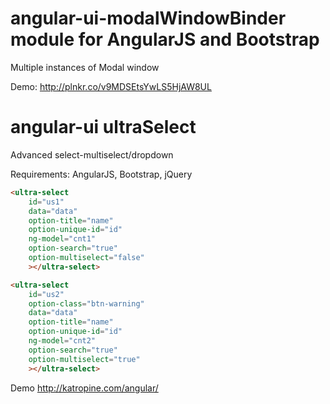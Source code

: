 angular-ui-modalWindowBinder module for AngularJS and Bootstrap
=======================================================

Multiple instances of Modal window

Demo:
http://plnkr.co/v9MDSEtsYwLS5HjAW8UL


angular-ui ultraSelect
==============================================
Advanced select-multiselect/dropdown

Requirements: AngularJS, Bootstrap, jQuery

```html
<ultra-select 
    id="us1" 
    data="data" 
    option-title="name" 
    option-unique-id="id" 
    ng-model="cnt1" 
    option-search="true" 
    option-multiselect="false"
    ></ultra-select>

<ultra-select 
    id="us2" 
    option-class="btn-warning" 
    data="data" 
    option-title="name" 
    option-unique-id="id" 
    ng-model="cnt2" 
    option-search="true" 
    option-multiselect="true"
    ></ultra-select>
```
Demo
http://katropine.com/angular/
